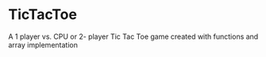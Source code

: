 # TicTacToe
A 1 player vs. CPU or 2- player Tic Tac Toe game created with functions and array implementation

